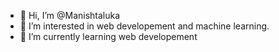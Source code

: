 - 👋 Hi, I’m @Manishtaluka
- 👀 I’m interested in web developement and machine learning.
- 🌱 I’m currently learning web developement 


<!---
Manishtaluka/Manishtaluka is a ✨ special ✨ repository because its `README.md` (this file) appears on your GitHub profile.
You can click the Preview link to take a look at your changes.
--->
